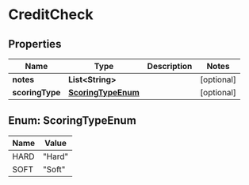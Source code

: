 
# CreditCheck

## Properties
Name | Type | Description | Notes
------------ | ------------- | ------------- | -------------
**notes** | **List&lt;String&gt;** |  |  [optional]
**scoringType** | [**ScoringTypeEnum**](#ScoringTypeEnum) |  |  [optional]


<a name="ScoringTypeEnum"></a>
## Enum: ScoringTypeEnum
Name | Value
---- | -----
HARD | &quot;Hard&quot;
SOFT | &quot;Soft&quot;



